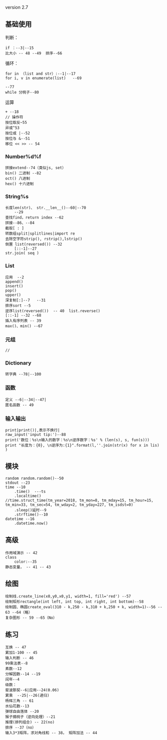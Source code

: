 version 2.7

## 基础使用

判断：

	if ：--3|--15
	比大小 -- 48 --49	排序--66

循环： 

	for in （list and str）:--1|--17
	for i, v in enumerate(list)   --69
	
	--77
	while 分桃子--80

运算

	+ --18
	// 操作符
	按位取反~55
	异或^53
	按位或 |--52
	按位与 &--51 
	移位 << >> -- 54

### Number%d%f

	拼接extend--74（类似js, set）
	bin() 二进制 --82
	oct() 八进制
	hex() 十六进制

### String%s

	长度len(str)、 str.__len__()--60|--70
		--29
	查找find，return index --62 
	拼接--86、--84
	截取[ : ]
	转数组split|splitlines|import re
	去除空字符strip(), rstrip(),lstrip()
	倒置 list(reversed()) --32
		[::-1]--27
	str.join( seq )

### List

	应用  --2
	append()
	insert()
	pop()
	upper()
	深复制[:]--7	--31
	排序sort --5	
	逆序list(reversed()) 	-- 40  list.reverse()
	[::-1] --32 --68
	插入有序列表 -- 39
	max()、min() --67

### 元组

	//

### Dictionary


	转字典 --78|--100

### 函数 

	定义 --6|--34|--47|
	匿名函数 -- 49

### 输入输出

	print|print()|,表示不换行|
	raw_input('input tip:')--88	
	print('数位：%s\n输入的数字：%s\n逆序数字：%s' % (len(s), s, fun(s)))
	print "长度为：{0}, \n逆序为:{1}".format(l,''.join(str(x) for x in lis) )

## 模块


	random random.random()--50
	stdout --23
	time --10
		.time()  ---ts
		.localtime()
	//time.struct_time(tm_year=2018, tm_mon=8, tm_mday=15, tm_hour=15, tm_min=33, tm_sec=54, tm_wday=2, tm_yday=227, tm_isdst=0)
		.sleep()延时--9
		.strftime()--10
	datetime --16
		.datetime.now()


## 高级

	作用域演示 -- 42
	class
		color:--35
	静态变量， -- 41 -- 43


## 绘图

	绘制线.create_line(x0,y0,x0,y1, width=1, fill='red') --57
	绘制矩形rectangle(int left, int top, int right, int bottom)--58 
	绘制圆、椭圆create_oval(310 - k,250 - k,310 + k,250 + k, width=1)--56 -- 63 --64（略）
	复杂图形 -- 59 --65（No）



## 练习

	互换 -- 47
	累加1-100 -- 45
	输入判断 -- 46
	99乘法表--8
	素数--12
	分解因数--14 --19
	闰年--4
	级数：
	斐波那契--6|应用--24(0.06)
	累乘	--25|--26(递归)
	杨辉三角 -- 61
	水仙花数--13
	弹球自由落体 --20
	猴子摘桃子（逆向处理）--21
	推理(排列组合) -- 22(no)
	排序 --37（no）
	输入3*3矩阵，求对角线和 -- 38， 矩阵加法 -- 44
	